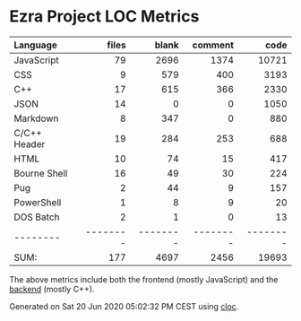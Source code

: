 # Ezra Project LOC Metrics

Language|files|blank|comment|code
:-------|-------:|-------:|-------:|-------:
JavaScript|79|2696|1374|10721
CSS|9|579|400|3193
C++|17|615|366|2330
JSON|14|0|0|1050
Markdown|8|347|0|880
C/C++ Header|19|284|253|688
HTML|10|74|15|417
Bourne Shell|16|49|30|224
Pug|2|44|9|157
PowerShell|1|8|9|20
DOS Batch|2|1|0|13
--------|--------|--------|--------|--------
SUM:|177|4697|2456|19693

The above metrics include both the frontend (mostly JavaScript) and the [backend](https://github.com/tobias-klein/node-sword-interface) (mostly C++).

Generated on Sat 20 Jun 2020 05:02:32 PM CEST using [cloc](https://github.com/AlDanial/cloc).